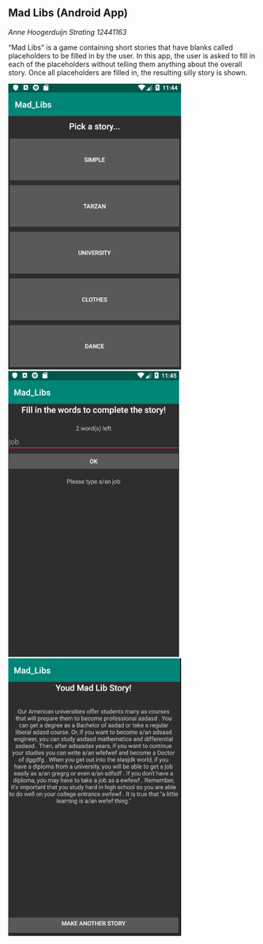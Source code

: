 ## Mad Libs (Android App)


*Anne Hoogerduijn Strating*
*12441163*

“Mad Libs” is a game containing short stories that have blanks called placeholders to be filled in by the user. In this app, the user 
is asked to fill in each of the placeholders without telling them anything about the overall story. Once all placeholders are 
filled in, the resulting silly story is shown.

![alt text](app/doc/keuzescherm.PNG)
![alt text](app/doc/invulscherm.PNG)
![alt text](app/doc/verhaal.PNG)
